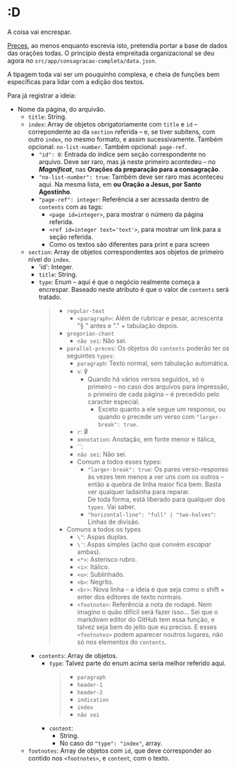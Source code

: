 # :D

A coisa vai encrespar.

[Preces](https://github.com/augustooomoraes/pp-preces/tree/287c950088e1086c54f952a9fa24b8863daff68c), ao menos enquanto escrevia isto, pretendia portar a base de dados das orações todas. O princípio desta empreitada organizacional se deu agora no `src/app/consagracao-completa/data.json`.

A tipagem toda vai ser um pouquinho complexa, e cheia de funções bem específicas para lidar com a edição dos textos.

Para já registrar a ideia:

- Nome da página, do arquivão.
  - `title`: String.
  - `index`: Array de objetos obrigatoriamente com `title` e `id` – correpondente ao da `section` referida – e, se tiver subitens, com outro `index`, no mesmo formato, e assim sucessivamente. Também opcional: `no-list-number`. Também opcional: `page-ref`.
    - `"id": 0`: Entrada do índice sem seção correspondente no arquivo. Deve ser raro, mas já neste primeiro acontedeu – no ***Magníficat***, nas **Orações da preparação para a consagração**.
    - `"no-list-number": true`: Também deve ser raro mas aconteceu aqui. Na mesma lista, em **ou Oração a Jesus, por Santo Agostinho**.
    - `"page-ref": integer`: Referência a ser acessada dentro de `contents` com as tags:
      - `<page id=integer>`, para mostrar o número da página referida.
      - `<ref id=integer text='text'>`, para mostrar um link para a seção referida.
      - Como os textos são diferentes para print e para screen
  - `section`: Array de objetos correspondentes aos objetos de primeiro nível do `index`.
    - 'id': Integer.
    - `title`: String.
    - `type`: Enum – aqui é que o negócio realmente começa a encrespar. Baseado neste atributo é que o valor de `contents` será tratado.
      > - `regular-text`
      >   - `<paragraph>`: Além de rubricar e pesar, acrescenta "§ " antes e "." + tabulação depois.
      > - `gregorian-chant`
      >   - `não sei`: Não sei.
      > - `parallel-preces`: Os objetos do `contents` poderão ter os seguintes `types`:
      >   - `paragraph`: Texto normal, sem tabulação automática.
      >   - `v`: ℣
      >     - Quando há vários versos seguidos, só o primeiro – no caso dos arquivos para impressão, o primeiro de cada página – é precedido pelo caracter especial.
      >       - Exceto quanto a ele segue um responso, ou quando o precede um verso com `"larger-break": true`.
      >   - `r`: ℟
      >   - `annotation`: Anotação, em fonte menor e itálica,
      >   - ``:
      >   - `não sei`: Não sei.
      >   - Comum a todos esses types:
      >     - `"larger-break": true`: Os pares verso-responso às vezes tem menos a ver uns com os outros – então a quebra de linha maior fica bem. Basta ver qualquer ladainha para reparar.  
      >       De toda forma, está liberado para qualquer dos `types`. Vai saber.
      >     - `"horizontal-line": "full" | "two-halves"`: Linhas de divisão.
      > - Comuns a todos os types
      >   - `\"`: Aspas duplas.
      >   - `\'`: Aspas simples (acho que convém *escapar* ambas).
      >   - `<*>`: Asterisco rubro.
      >   - `<i>`: Itálico.
      >   - `<u>`: Sublinhado.
      >   - `<b>`: Negrito.
      >   - `<br>`: Nova linha – a ideia é que seja como o shift + enter dos editores de texto normais.
      >   - `<footnote>`: Referência a nota de rodapé. Nem imagino o quão difícil será fazer isso... Sei que o markdown editor do GitHub tem essa função, e talvez seja bem do jeito que eu preciso.
      >     E esses `<footnotes>` podem aparecer noutros lugares, não só nos elementos do `contents`.
    - `contents`: Array de objetos.
      - `type`: Talvez parte do enum acima seria melhor referido aqui.
        > - `paragraph`
        > - `header-1`
        > - `header-2`
        > - `indication`
        > - `index`
        > - `não sei`
      - `content`:
        - String.
        - No caso do `"type": "index"`, array.
  - `footnotes`: Array de objetos com `id`, que deve corresponder ao contido nos `<footnotes>`, e `content`, com o texto.

